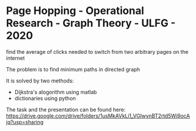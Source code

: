 # Page Hopping - Operational Research - Graph Theory - ULFG - 2020

find the average of clicks needed to switch from two arbitrary pages on the internet

The problem is to find minimum paths in directed graph

It is solved by two methods:

* Dijkstra's alogorithm using matlab
* dictionaries using python

The task and the presentation can be found here:
https://drive.google.com/drive/folders/1usMkAVkLi1_VGIwynBT2rtd5Wi9ocAjq?usp=sharing

